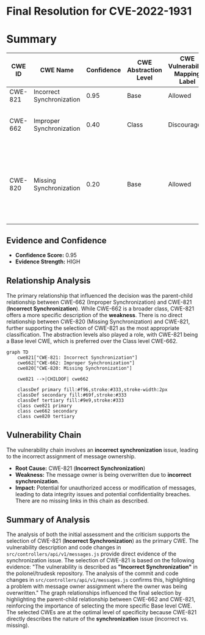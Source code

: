 # Final Resolution for CVE-2022-1931

# Summary
| CWE ID | CWE Name | Confidence | CWE Abstraction Level | CWE Vulnerability Mapping Label | CWE-Vulnerability Mapping Notes |
|---|---|---|---|---|---|
| CWE-821 | Incorrect Synchronization | 0.95 | Base | Allowed | Primary CWE |
| CWE-662 | Improper Synchronization | 0.40 | Class | Discouraged | Secondary Candidate, Parent of CWE-821, but not as specific. |
| CWE-820 | Missing Synchronization | 0.20 | Base | Allowed | Secondary Candidate, but less precise than CWE-821 as synchronization was attempted, just implemented incorrectly. |

## Evidence and Confidence

*   **Confidence Score:** 0.95
*   **Evidence Strength:** HIGH

## Relationship Analysis
The primary relationship that influenced the decision was the parent-child relationship between CWE-662 (Improper Synchronization) and CWE-821 (**Incorrect Synchronization**). While CWE-662 is a broader class, CWE-821 offers a more specific description of the **weakness**. There is no direct relationship between CWE-820 (Missing Synchronization) and CWE-821, further supporting the selection of CWE-821 as the most appropriate classification. The abstraction levels also played a role, with CWE-821 being a Base level CWE, which is preferred over the Class level CWE-662.

```mermaid
graph TD
    cwe821["CWE-821: Incorrect Synchronization"]
    cwe662["CWE-662: Improper Synchronization"]
    cwe820["CWE-820: Missing Synchronization"]

    cwe821 -->|CHILDOF| cwe662

    classDef primary fill:#f96,stroke:#333,stroke-width:2px
    classDef secondary fill:#69f,stroke:#333
    classDef tertiary fill:#9e9,stroke:#333
    class cwe821 primary
    class cwe662 secondary
    class cwe820 tertiary
```

## Vulnerability Chain
The vulnerability chain involves an **incorrect synchronization** issue, leading to the incorrect assignment of message ownership.
  - **Root Cause:** CWE-821 (**Incorrect Synchronization**)
  - **Weakness:** The message owner is being overwritten due to **incorrect synchronization**.
  - **Impact:** Potential for unauthorized access or modification of messages, leading to data integrity issues and potential confidentiality breaches.
There are no missing links in this chain as described.

## Summary of Analysis
The analysis of both the initial assessment and the criticism supports the selection of CWE-821 (**Incorrect Synchronization**) as the primary CWE. The vulnerability description and code changes in `src/controllers/api/v1/messages.js` provide direct evidence of the synchronization issue.
The selection of CWE-821 is based on the following evidence:
"The vulnerability is described as **"Incorrect Synchronization"** in the polonel/trudesk repository. The analysis of the commit and code changes in `src/controllers/api/v1/messages.js` confirms this, highlighting a problem with message owner assignment where the owner was being overwritten."
The graph relationships influenced the final selection by highlighting the parent-child relationship between CWE-662 and CWE-821, reinforcing the importance of selecting the more specific Base level CWE. The selected CWEs are at the optimal level of specificity because CWE-821 directly describes the nature of the **synchronization** issue (incorrect vs. missing).